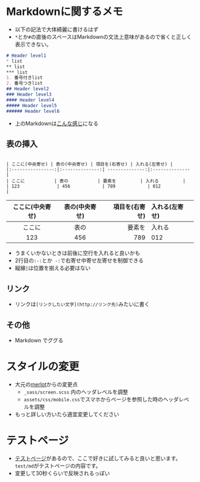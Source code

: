 # Markdownに関するメモ
* 以下の記法で大体綺麗に書けるはず
* `*`とか`#`の直後のスペースはMarkdownの文法上意味があるので省くと正しく表示できない。
```Markdown
# Header level1
* list
** list
*** list
1. 番号付きlist
2. 番号つきlist
## Header level2
### Header level3
#### Header level4
##### Header level5
###### Header level6
```
* 上のMarkdownは[こんな感じ](header_list)になる

## 表の挿入
```

| ここに(中央寄せ) | 表の(中央寄せ) | 項目を(右寄せ) | 入れる(左寄せ) |
|:----------------:|:--------------:| --------------:|:-------------- |
| ここに           | 表の           | 要素を         | 入れる         |
| 123              | 456            | 789            | 012            |

```

| ここに(中央寄せ) | 表の(中央寄せ) | 項目を(右寄せ) | 入れる(左寄せ) |
|:----------------:|:--------------:| --------------:|:-------------- |
| ここに           | 表の           | 要素を         | 入れる         |
| 123              | 456            | 789            | 012            |

* うまくいかないときは前後に空行を入れると良いかも
* 2行目の`:-:`とか` -:`で右寄せ中寄せ左寄せを制御できる
* 縦線`|`は位置を揃える必要はない

## リンク
* リンクは`[リンクしたい文字](http://リンク先)`みたいに書く

## その他
* Markdown でググる

# スタイルの変更
* 大元の[merlot](https://github.com/pages-themes/merlot)からの変更点
  * `_sass/screen.scss` 内のヘッダレベルを調整
  * `assets/css/mobile.css`でスマホからページを参照した時のヘッダレベルを調整
* もっと詳しい方いたら適宜変更してください

# テストページ
* [テストページ](test)があるので、ここで好きに試してみると良いと思います。`test/md`がテストページの内容です。
* 変更して30秒くらいで反映されるっぽい